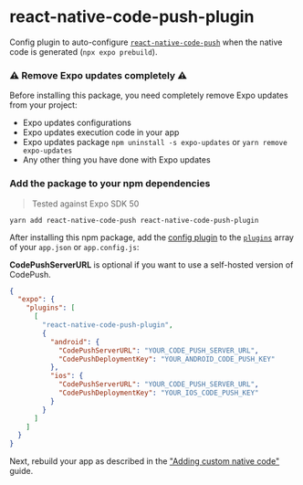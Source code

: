 # react-native-code-push-plugin

Config plugin to auto-configure [`react-native-code-push`][lib] when the native code is generated (`npx expo prebuild`).

### ⚠️ Remove Expo updates completely ⚠️

Before installing this package, you need completely remove Expo updates from your project:

- Expo updates configurations
- Expo updates execution code in your app
- Expo updates package `npm uninstall -s expo-updates` or `yarn remove expo-updates`
- Any other thing you have done with Expo updates

### Add the package to your npm dependencies

> Tested against Expo SDK 50

```
yarn add react-native-code-push react-native-code-push-plugin
```

After installing this npm package, add the [config plugin](https://docs.expo.io/guides/config-plugins/) to the [`plugins`](https://docs.expo.io/versions/latest/config/app/#plugins) array of your `app.json` or `app.config.js`:

**CodePushServerURL** is optional if you want to use a self-hosted version of CodePush.
```json
{
  "expo": {
    "plugins": [
      [
        "react-native-code-push-plugin",
        {
          "android": {
            "CodePushServerURL": "YOUR_CODE_PUSH_SERVER_URL",
            "CodePushDeploymentKey": "YOUR_ANDROID_CODE_PUSH_KEY"
          },
          "ios": {
            "CodePushServerURL": "YOUR_CODE_PUSH_SERVER_URL",
            "CodePushDeploymentKey": "YOUR_IOS_CODE_PUSH_KEY"
          }
        }
      ]
    ]
  }
}
```

Next, rebuild your app as described in the ["Adding custom native code"](https://docs.expo.io/workflow/customizing/) guide.

[lib]: https://www.npmjs.com/package/react-native-code-push
